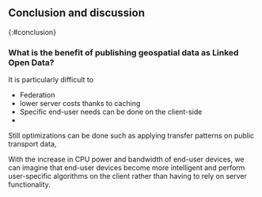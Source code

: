 ##  Conclusion and discussion
{:#conclusion}

### What is the benefit of publishing geospatial data as Linked Open Data?

It is particularly difficult to 

  * Federation
  * lower server costs thanks to caching
  * Specific end-user needs can be done on the client-side
  *

Still optimizations can be done such as applying transfer patterns on public transport data, 

With the increase in CPU power and bandwidth of end-user devices, we can imagine that end-user devices become more intelligent and perform user-specific algorithms on the client rather than having to rely on server functionality.
